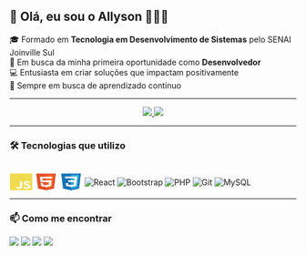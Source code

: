 ## 👋 Olá, eu sou o Allyson 👨🏻‍💻

🎓 Formado em **Tecnologia em Desenvolvimento de Sistemas** pelo SENAI Joinville Sul  
🔭 Em busca da minha primeira oportunidade como **Desenvolvedor**  
💻 Entusiasta em criar soluções que impactam positivamente  
🧠 Sempre em busca de aprendizado contínuo

---

<div align="center">
  <a href="https://github.com/Faus-Allyson">
    <img height="180em" src="https://github-readme-stats.vercel.app/api?username=Faus-Allyson&show_icons=true&theme=dark&include_all_commits=true&locale=pt-br" />
    <img height="180em" src="https://github-readme-stats.vercel.app/api/top-langs/?username=Faus-Allyson&theme=dark&layout=compact&custom_title=Tecnologias&langs_count=9"/>
  </a>
</div>

---

### 🛠️ Tecnologias que utilizo

<div style="display: inline_block"><br>
  <img align="center" alt="JavaScript" height="30" width="40" src="https://raw.githubusercontent.com/devicons/devicon/master/icons/javascript/javascript-plain.svg" title="JavaScript">
  <img align="center" alt="HTML" height="30" width="40" src="https://raw.githubusercontent.com/devicons/devicon/master/icons/html5/html5-original.svg" title="HTML5">
  <img align="center" alt="CSS" height="30" width="40" src="https://raw.githubusercontent.com/devicons/devicon/master/icons/css3/css3-original.svg" title="CSS3">
  <img align="center" alt="React" height="30" width="40" src="https://cdn.jsdelivr.net/gh/devicons/devicon/icons/react/react-original.svg" title="React">
  <img align="center" alt="Bootstrap" height="30" width="40" src="https://cdn.jsdelivr.net/gh/devicons/devicon/icons/bootstrap/bootstrap-original.svg" title="Bootstrap">
  <img align="center" alt="PHP" height="30" width="40" src="https://cdn.jsdelivr.net/gh/devicons/devicon/icons/php/php-original.svg" title="PHP">
  <img align="center" alt="Git" height="30" width="40" src="https://cdn.jsdelivr.net/gh/devicons/devicon/icons/git/git-original.svg" title="Git">
  <img align="center" alt="MySQL" height="30" width="40" src="https://cdn.jsdelivr.net/gh/devicons/devicon/icons/mysql/mysql-original.svg" title="MySQL">
</div>

---

### 📫 Como me encontrar

<div>
  <a href="mailto:allysonlucasfaus@gmail.com"><img src="https://img.shields.io/badge/Gmail-D14836?style=for-the-badge&logo=gmail&logoColor=white"></a>
  <a href="https://www.linkedin.com/in/allyson-faustino-993605263/" target="_blank"><img src="https://img.shields.io/badge/-LinkedIn-%230077B5?style=for-the-badge&logo=linkedin&logoColor=white"></a>
  <a href="https://instagram.com/faus_allyson" target="_blank"><img src="https://img.shields.io/badge/-Instagram-%23E4405F?style=for-the-badge&logo=instagram&logoColor=white"></a>
  <a href="https://discord.gg/y5j732RYcT" target="_blank"><img src="https://img.shields.io/badge/Discord-7289DA?style=for-the-badge&logo=discord&logoColor=white"></a> 
</div>

